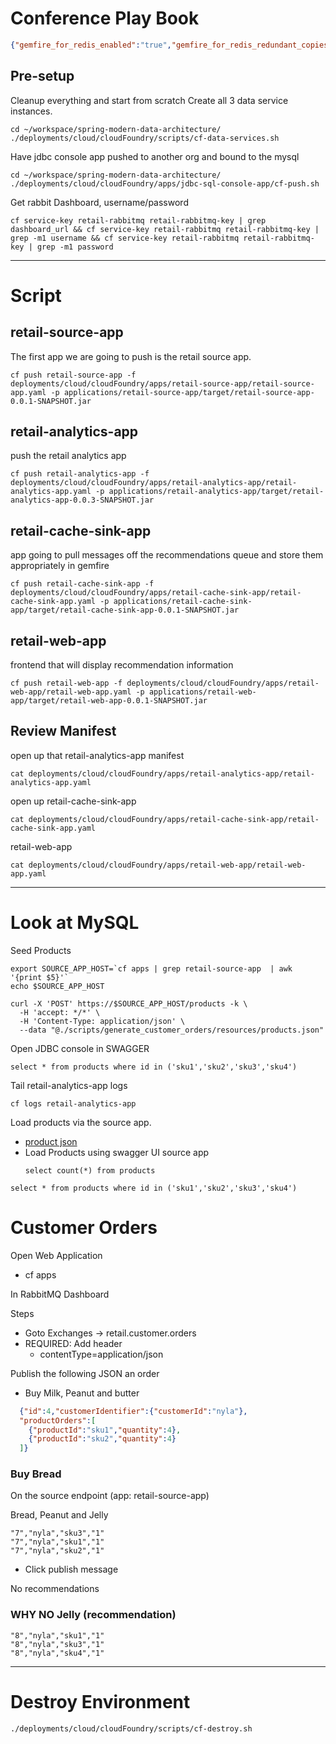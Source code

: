# Conference Play Book


```json
{"gemfire_for_redis_enabled":"true","gemfire_for_redis_redundant_copies":2,"gemfire_for_redis_region_name": "GF_REDIS"}
```

## Pre-setup 

Cleanup everything and start from scratch
Create all 3 data service instances.

```shell
cd ~/workspace/spring-modern-data-architecture/
./deployments/cloud/cloudFoundry/scripts/cf-data-services.sh
```

Have jdbc console app pushed to another org and bound to the mysql

```shell
cd ~/workspace/spring-modern-data-architecture/
./deployments/cloud/cloudFoundry/apps/jdbc-sql-console-app/cf-push.sh
```

Get rabbit Dashboard, username/password

```shell
cf service-key retail-rabbitmq retail-rabbitmq-key | grep dashboard_url && cf service-key retail-rabbitmq retail-rabbitmq-key | grep -m1 username && cf service-key retail-rabbitmq retail-rabbitmq-key | grep -m1 password
```

----------------------------------------
# Script

## retail-source-app

The first app we are going to push is the retail source app.


```shell
cf push retail-source-app -f deployments/cloud/cloudFoundry/apps/retail-source-app/retail-source-app.yaml -p applications/retail-source-app/target/retail-source-app-0.0.1-SNAPSHOT.jar
```


## retail-analytics-app

push the retail analytics app

```shell
cf push retail-analytics-app -f deployments/cloud/cloudFoundry/apps/retail-analytics-app/retail-analytics-app.yaml -p applications/retail-analytics-app/target/retail-analytics-app-0.0.3-SNAPSHOT.jar
```



## retail-cache-sink-app

app going to pull messages off the recommendations queue and store them appropriately in gemfire

```shell
cf push retail-cache-sink-app -f deployments/cloud/cloudFoundry/apps/retail-cache-sink-app/retail-cache-sink-app.yaml -p applications/retail-cache-sink-app/target/retail-cache-sink-app-0.0.1-SNAPSHOT.jar
```



## retail-web-app

frontend that will display recommendation information

```shell
cf push retail-web-app -f deployments/cloud/cloudFoundry/apps/retail-web-app/retail-web-app.yaml -p applications/retail-web-app/target/retail-web-app-0.0.1-SNAPSHOT.jar
```

## Review Manifest

open up that retail-analytics-app manifest
```shell
cat deployments/cloud/cloudFoundry/apps/retail-analytics-app/retail-analytics-app.yaml
```

open up retail-cache-sink-app

```shell
cat deployments/cloud/cloudFoundry/apps/retail-cache-sink-app/retail-cache-sink-app.yaml
```
retail-web-app

```shell
cat deployments/cloud/cloudFoundry/apps/retail-web-app/retail-web-app.yaml 
```

--------------------------------
# Look at MySQL

Seed Products

```shell
export SOURCE_APP_HOST=`cf apps | grep retail-source-app  | awk  '{print $5}'`
echo $SOURCE_APP_HOST
```

```shell
curl -X 'POST' https://$SOURCE_APP_HOST/products -k \
  -H 'accept: */*' \
  -H 'Content-Type: application/json' \
  --data "@./scripts/generate_customer_orders/resources/products.json" 
```

Open JDBC console in SWAGGER

```roomsql
select * from products where id in ('sku1','sku2','sku3','sku4')
```

Tail retail-analytics-app logs

```shell
cf logs retail-analytics-app
```

Load products via the source app.

- [product json](https://raw.githubusercontent.com/Tanzu-Solutions-Engineering/spring-modern-data-architecture/main/scripts/generate_customer_orders/resources/products_full.json)
- Load Products using swagger UI source app
  ```roomsql
  select count(*) from products
  ```
  
```roomsql
select * from products where id in ('sku1','sku2','sku3','sku4')
```


# Customer Orders



Open Web Application

- cf apps



In RabbitMQ Dashboard

Steps

- Goto Exchanges -> retail.customer.orders
- REQUIRED: Add header
  - contentType=application/json

Publish the following JSON an order

- Buy Milk, Peanut and butter

```json
  {"id":4,"customerIdentifier":{"customerId":"nyla"},
  "productOrders":[
    {"productId":"sku1","quantity":4},
    {"productId":"sku2","quantity":4}
  ]}
```


### Buy Bread

On the source endpoint (app: retail-source-app)


Bread, Peanut and Jelly

```csv
"7","nyla","sku3","1"
"7","nyla","sku1","1"
"7","nyla","sku2","1"
```

- Click publish message

No recommendations

### WHY NO Jelly (recommendation)

```csv
"8","nyla","sku1","1"
"8","nyla","sku3","1"
"8","nyla","sku4","1"
```


--------------

# Destroy Environment

```shell
./deployments/cloud/cloudFoundry/scripts/cf-destroy.sh
```
